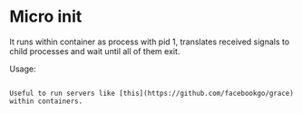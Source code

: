 # Micro init

It runs within container as process with pid 1, translates received signals to child processes and wait until all of them exit.

Usage:

```init COMMAND [args...]

Useful to run servers like [this](https://github.com/facebookgo/grace) within containers.
